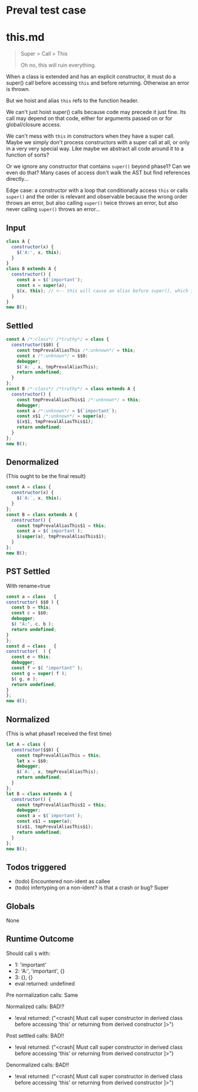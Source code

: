# Preval test case

# this.md

> Super > Call > This
>
> Oh no, this will ruin everything.

When a class is extended and has an explicit constructor, it must do a
super() call before accessing `this` and before returning.
Otherwise an error is thrown.

But we hoist and alias `this` refs to the function header.

We can't just hoist super() calls because code may precede it just fine. Its call
may depend on that code, either for arguments passed on or for global/closure access.

We can't mess with `this` in constructors when they have a super call.
Maybe we simply don't process constructors with a super call at all, or only in a
very very special way. Like maybe we abstract all code around it to a function
of sorts?

Or we ignore any constructor that contains `super()` beyond phase1? Can we even
do that? Many cases of access don't walk the AST but find references directly...

Edge case: a constructor with a loop that conditionally access `this` or 
calls `super()` and the order is relevant and observable because the wrong
order throws an error, but also calling `super()` twice throws an error, but
also never calling `super()` throws an error...

## Input

`````js filename=intro
class A {
  constructor(x) {
    $('A:', x, this);
  }
}
class B extends A {
  constructor() {
    const a = $('important');
    const x = super(a);
    $(x, this); // <-- this will cause an alias before super(), which is illegal
  }
}
new B();
`````


## Settled


`````js filename=intro
const A /*:class*/ /*truthy*/ = class {
  constructor($$0) {
    const tmpPrevalAliasThis /*:unknown*/ = this;
    const x /*:unknown*/ = $$0;
    debugger;
    $(`A:`, x, tmpPrevalAliasThis);
    return undefined;
  }
};
const B /*:class*/ /*truthy*/ = class extends A {
  constructor() {
    const tmpPrevalAliasThis$1 /*:unknown*/ = this;
    debugger;
    const a /*:unknown*/ = $(`important`);
    const x$1 /*:unknown*/ = super(a);
    $(x$1, tmpPrevalAliasThis$1);
    return undefined;
  }
};
new B();
`````


## Denormalized
(This ought to be the final result)

`````js filename=intro
const A = class {
  constructor(x) {
    $(`A:`, x, this);
  }
};
const B = class extends A {
  constructor() {
    const tmpPrevalAliasThis$1 = this;
    const a = $(`important`);
    $(super(a), tmpPrevalAliasThis$1);
  }
};
new B();
`````


## PST Settled
With rename=true

`````js filename=intro
const a = class   {
constructor( $$0 ) {
  const b = this;
  const c = $$0;
  debugger;
  $( "A:", c, b );
  return undefined;
}
};
const d = class   {
constructor(  ) {
  const e = this;
  debugger;
  const f = $( "important" );
  const g = super( f );
  $( g, e );
  return undefined;
}
};
new d();
`````


## Normalized
(This is what phase1 received the first time)

`````js filename=intro
let A = class {
  constructor($$0) {
    const tmpPrevalAliasThis = this;
    let x = $$0;
    debugger;
    $(`A:`, x, tmpPrevalAliasThis);
    return undefined;
  }
};
let B = class extends A {
  constructor() {
    const tmpPrevalAliasThis$1 = this;
    debugger;
    const a = $(`important`);
    const x$1 = super(a);
    $(x$1, tmpPrevalAliasThis$1);
    return undefined;
  }
};
new B();
`````


## Todos triggered


- (todo) Encountered non-ident as callee
- (todo) infertyping on a non-ident? is that a crash or bug? Super


## Globals


None


## Runtime Outcome


Should call `$` with:
 - 1: 'important'
 - 2: 'A:', 'important', {}
 - 3: {}, {}
 - eval returned: undefined

Pre normalization calls: Same

Normalized calls: BAD!?
 - !eval returned: ("<crash[ Must call super constructor in derived class before accessing 'this' or returning from derived constructor ]>")

Post settled calls: BAD!!
 - !eval returned: ("<crash[ Must call super constructor in derived class before accessing 'this' or returning from derived constructor ]>")

Denormalized calls: BAD!!
 - !eval returned: ("<crash[ Must call super constructor in derived class before accessing 'this' or returning from derived constructor ]>")
